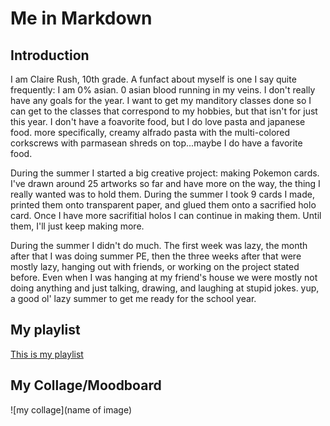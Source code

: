 # Me in Markdown

## Introduction
I am Claire Rush, 10th grade. A funfact about myself is one I say quite frequently: I am 0% asian. 0 asian blood running in my veins. I don't really have any goals for the year. I want to get my manditory classes done so I can get to the classes that correspond to my hobbies, but that isn't for just this year. I don't have a foavorite food, but I do love pasta and japanese food. more specifically, creamy alfrado pasta with the multi-colored corkscrews with parmasean shreds on top...maybe I do have a favorite food.

During the summer I started a big creative project: making Pokemon cards. I've drawn around 25 artworks so far and have more on the way, the thing I really wanted was to hold them. During the summer I took 9 cards I made, printed them onto transparent paper, and glued them onto a sacrified holo card. Once I have more sacrifitial holos I can continue in making them. Until them, I'll just keep making more. 

During the summer I didn't do much. The first week was lazy, the month after that I was doing summer PE, then the three weeks after that were mostly lazy, hanging out with friends, or working on the project stated before. Even when I was hanging at my friend's house we were mostly not doing anything and just talking, drawing, and laughing at stupid jokes. yup, a good ol' lazy summer to get me ready for the school year. 

## My playlist
[This is my playlist](https://open.spotify.com/collection/tracks)

## My Collage/Moodboard

![my collage](name of image)
